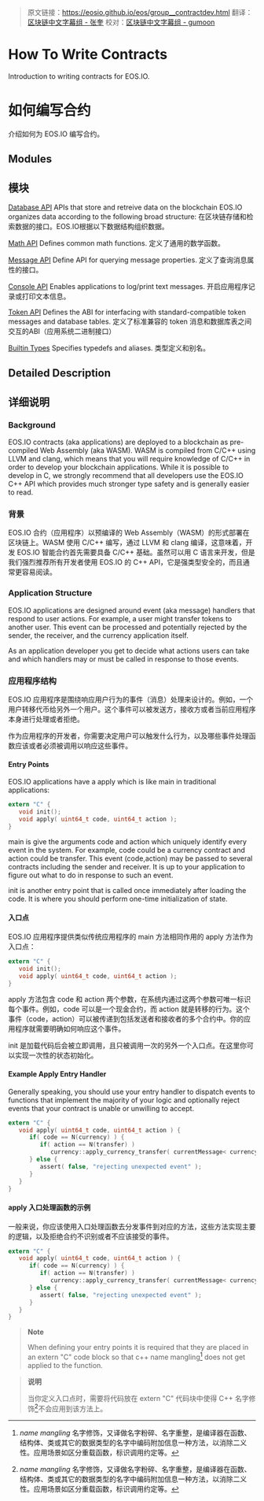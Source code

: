 
>原文链接：<https://eosio.github.io/eos/group__contractdev.html>
>翻译：[区块链中文字幕组 - 张奎](https://github.com/byzhangkui)
>校对：[区块链中文字幕组 - gumoon](https://github.com/gumoon)

# How To Write Contracts
Introduction to writing contracts for EOS.IO.  

# 如何编写合约
介绍如何为 EOS.IO 编写合约。

## Modules  
## 模块
[Database API](#)
APIs that store and retreive data on the blockchain EOS.IO organizes data according to the following broad structure:
在区块链存储和检索数据的接口。EOS.IO根据以下数据结构组织数据。  
   	
[Math API](#)
Defines common math functions.
定义了通用的数学函数。  
  
[Message API](#)
Define API for querying message properties.
定义了查询消息属性的接口。

[Console API](#)
Enables applications to log/print text messages.
开启应用程序记录或打印文本信息。

[Token API](#)
Defines the ABI for interfacing with standard-compatible token messages and database tables.
定义了标准兼容的 token 消息和数据库表之间交互的ABI（应用系统二进制接口）

[Builtin Types](#)
Specifies typedefs and aliases.
类型定义和别名。    

## Detailed Description
## 详细说明  
### Background
EOS.IO contracts (aka applications) are deployed to a blockchain as pre-compiled Web Assembly (aka WASM). WASM is compiled from C/C++ using LLVM and clang, which means that you will require knowledge of C/C++ in order to develop your blockchain applications. While it is possible to develop in C, we strongly recommend that all developers use the EOS.IO C++ API which provides much stronger type safety and is generally easier to read.

### 背景
EOS.IO 合约（应用程序）以预编译的 Web Assembly（WASM）的形式部署在区块链上。WASM 使用 C/C++ 编写，通过 LLVM 和 clang 编译，这意味着，开发 EOS.IO 智能合约首先需要具备 C/C++ 基础。虽然可以用 C 语言来开发，但是我们强烈推荐所有开发者使用 EOS.IO 的 C++ API，它是强类型安全的，而且通常更容易阅读。

### Application Structure

EOS.IO applications are designed around event (aka message) handlers that respond to user actions. For example, a user might transfer tokens to another user. This event can be processed and potentially rejected by the sender, the receiver, and the currency application itself.

As an application developer you get to decide what actions users can take and which handlers may or must be called in response to those events.  

### 应用程序结构
EOS.IO 应用程序是围绕响应用户行为的事件（消息）处理来设计的。例如，一个用户转移代币给另外一个用户。这个事件可以被发送方，接收方或者当前应用程序本身进行处理或者拒绝。

作为应用程序的开发者，你需要决定用户可以触发什么行为，以及哪些事件处理函数应该或者必须被调用以响应这些事件。

#### Entry Points
EOS.IO applications have a apply which is like main in traditional applications:  

```C
extern "C" {
   void init();
   void apply( uint64_t code, uint64_t action );
}
```

main is give the arguments code and action which uniquely identify every event in the system. For example, code could be a currency contract and action could be transfer. This event (code,action) may be passed to several contracts including the sender and receiver. It is up to your application to figure out what to do in response to such an event.  

init is another entry point that is called once immediately after loading the code. It is where you should perform one-time initialization of state. 

#### 入口点

EOS.IO 应用程序提供类似传统应用程序的 main 方法相同作用的 apply 方法作为入口点：

```C
extern "C" {
   void init();
   void apply( uint64_t code, uint64_t action );
}
```

apply 方法包含 code 和 action 两个参数，在系统内通过这两个参数可唯一标识每个事件。例如，code 可以是一个现金合约，而 action 就是转移的行为。这个事件（code，action）可以被传递到包括发送者和接收者的多个合约中。你的应用程序就需要明确如何响应这个事件。  
 
init 是加载代码后会被立即调用，且只被调用一次的另外一个入口点。在这里你可以实现一次性的状态初始化。

#### Example Apply Entry Handler
Generally speaking, you should use your entry handler to dispatch events to functions that implement the majority of your logic and optionally reject events that your contract is unable or unwilling to accept.  

```C
extern "C" {
   void apply( uint64_t code, uint64_t action ) {
      if( code == N(currency) ) {
         if( action == N(transfer) )
            currency::apply_currency_transfer( currentMessage< currency::Transfer >() );
      } else {
         assert( false, "rejecting unexpected event" );
      }
   }
}
```

#### apply 入口处理函数的示例
一般来说，你应该使用入口处理函数去分发事件到对应的方法，这些方法实现主要的逻辑，以及拒绝合约不识别或者不应该接受的事件。

```C
extern "C" {
   void apply( uint64_t code, uint64_t action ) {
      if( code == N(currency) ) {
         if( action == N(transfer) )
            currency::apply_currency_transfer( currentMessage< currency::Transfer >() );
      } else {
         assert( false, "rejecting unexpected event" );
      }
   }
}
```

>**Note**
>
>When defining your entry points it is required that they are placed in an extern "C" code block so that c++ name mangling[^footnote] does not get applied to the function. 

>**说明**
>
>当你定义入口点时，需要将代码放在 extern "C" 代码块中使得 C++ 名字修饰[^footnote]不会应用到该方法上。

[^footnote]: *name mangling* 名字修饰，又译做名字粉碎、名字重整，是编译器在函数、结构体、类或其它的数据类型的名字中编码附加信息一种方法，以消除二义性。应用场景如区分重载函数，标识调用约定等。

